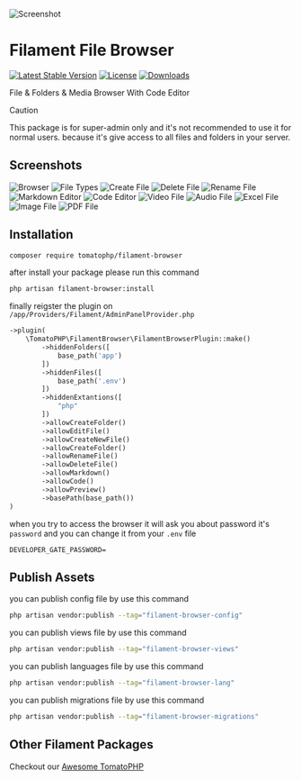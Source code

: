 ![Screenshot](https://raw.githubusercontent.com/tomatophp/filament-browser/master/arts/3x1io-tomato-browser.jpg)

# Filament File Browser

[![Latest Stable Version](https://poser.pugx.org/tomatophp/filament-browser/version.svg)](https://packagist.org/packages/tomatophp/filament-browser)
[![License](https://poser.pugx.org/tomatophp/filament-browser/license.svg)](https://packagist.org/packages/tomatophp/filament-browser)
[![Downloads](https://poser.pugx.org/tomatophp/filament-browser/d/total.svg)](https://packagist.org/packages/tomatophp/filament-browser)

File & Folders & Media Browser With Code Editor

> [!CAUTION]
> This package is for super-admin only and it's not recommended to use it for normal users. because it's give access to all files and folders in your server.

## Screenshots

![Browser](https://raw.githubusercontent.com/tomatophp/filament-browser/master/arts/browser.png)
![File Types](https://raw.githubusercontent.com/tomatophp/filament-browser/master/arts/file-types.png)
![Create File](https://raw.githubusercontent.com/tomatophp/filament-browser/master/arts/create-file.png)
![Delete File](https://raw.githubusercontent.com/tomatophp/filament-browser/master/arts/delete.png)
![Rename File](https://raw.githubusercontent.com/tomatophp/filament-browser/master/arts/rename.png)
![Markdown Editor](https://raw.githubusercontent.com/tomatophp/filament-browser/master/arts/markdown.png)
![Code Editor](https://raw.githubusercontent.com/tomatophp/filament-browser/master/arts/code.png)
![Video File](https://raw.githubusercontent.com/tomatophp/filament-browser/master/arts/video.png)
![Audio File](https://raw.githubusercontent.com/tomatophp/filament-browser/master/arts/audio.png)
![Excel File](https://raw.githubusercontent.com/tomatophp/filament-browser/master/arts/excel.png)
![Image File](https://raw.githubusercontent.com/tomatophp/filament-browser/master/arts/image.png)
![PDF File](https://raw.githubusercontent.com/tomatophp/filament-browser/master/arts/pdf.png)

## Installation

```bash
composer require tomatophp/filament-browser
```
after install your package please run this command

```bash
php artisan filament-browser:install
```

finally reigster the plugin on `/app/Providers/Filament/AdminPanelProvider.php`

```php
->plugin(
    \TomatoPHP\FilamentBrowser\FilamentBrowserPlugin::make()
        ->hiddenFolders([
            base_path('app')
        ])
        ->hiddenFiles([
            base_path('.env')
        ])
        ->hiddenExtantions([
            "php"
        ])
        ->allowCreateFolder()
        ->allowEditFile()
        ->allowCreateNewFile()
        ->allowCreateFolder()
        ->allowRenameFile()
        ->allowDeleteFile()
        ->allowMarkdown()
        ->allowCode()
        ->allowPreview()
        ->basePath(base_path())
)
```

when you try to access the browser it will ask you about password it's `password` and you can change it from your `.env` file

```env
DEVELOPER_GATE_PASSWORD=
```

## Publish Assets

you can publish config file by use this command

```bash
php artisan vendor:publish --tag="filament-browser-config"
```

you can publish views file by use this command

```bash
php artisan vendor:publish --tag="filament-browser-views"
```

you can publish languages file by use this command

```bash
php artisan vendor:publish --tag="filament-browser-lang"
```

you can publish migrations file by use this command

```bash
php artisan vendor:publish --tag="filament-browser-migrations"
```

## Other Filament Packages

Checkout our [Awesome TomatoPHP](https://github.com/tomatophp/awesome)

